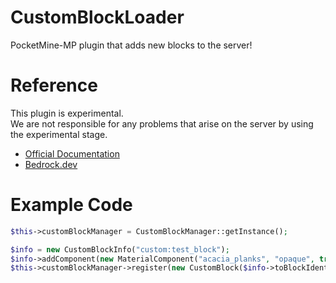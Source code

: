 # CustomBlockLoader
PocketMine-MP plugin that adds new blocks to the server!

# Reference
This plugin is experimental. <br>
We are not responsible for any problems that arise on the server by using the experimental stage.

+ [Official Documentation](https://docs.microsoft.com/en-us/minecraft/creator/reference/content/blockreference/)
+ [Bedrock.dev](bedrock.dev)

# Example Code
```php
$this->customBlockManager = CustomBlockManager::getInstance();

$info = new CustomBlockInfo("custom:test_block");
$info->addComponent(new MaterialComponent("acacia_planks", "opaque", true, true));
$this->customBlockManager->register(new CustomBlock($info->toBlockIdentifier(), 'Test Block', new BlockBreakInfo(1), $info));
```
